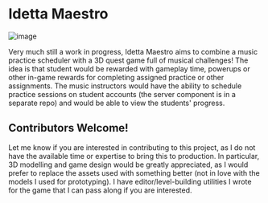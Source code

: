 # Idetta Maestro
![image](https://github.com/user-attachments/assets/72427940-4870-41de-93de-186cefab1a15)


Very much still a work in progress, Idetta Maestro aims to combine a music practice scheduler with a 3D quest game full of musical challenges! The idea is that student would be rewarded with gameplay time, powerups or other in-game rewards for completing assigned practice or other assignments. The music instructors would have the ability to schedule practice sessions on student accounts (the server component is in a separate repo) and would be able to view the students' progress.

## Contributors Welcome!
Let me know if you are interested in contributing to this project, as I do not have the available time or expertise to bring this to production. In particular, 3D modelling and game design would be greatly appreciated, as I would prefer to replace the assets used with something better (not in love with the models I used for prototyping). I have editor/level-building utilities I wrote for the game that I can pass along if you are interested.
